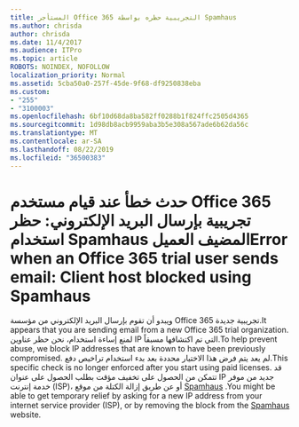 ```yaml
---
title: المستأجر Office 365 التجريبية حظره بواسطة Spamhaus
ms.author: chrisda
author: chrisda
ms.date: 11/4/2017
ms.audience: ITPro
ms.topic: article
ROBOTS: NOINDEX, NOFOLLOW
localization_priority: Normal
ms.assetid: 5cba50a0-257f-45de-9f68-df9250838eba
ms.custom:
- "255"
- "3100003"
ms.openlocfilehash: 6bf10d68da8ba582ff0288b1f824ffc2505d4365
ms.sourcegitcommit: 1d98db8acb9959aba3b5e308a567ade6b62da56c
ms.translationtype: MT
ms.contentlocale: ar-SA
ms.lasthandoff: 08/22/2019
ms.locfileid: "36500383"
---
```

# <a name="error-when-an-office-365-trial-user-sends-email-client-host-blocked-using-spamhaus"></a><span data-ttu-id="b5efc-102">حدث خطأ عند قيام مستخدم Office 365 تجريبية بإرسال البريد الإلكتروني: حظر استخدام Spamhaus المضيف العميل</span><span class="sxs-lookup"><span data-stu-id="b5efc-102">Error when an Office 365 trial user sends email: Client host blocked using Spamhaus</span></span>

<span data-ttu-id="b5efc-103">ويبدو أن تقوم بإرسال البريد الإلكتروني من مؤسسة Office 365 تجريبية جديدة.</span><span class="sxs-lookup"><span data-stu-id="b5efc-103">It appears that you are sending email from a new Office 365 trial organization.</span></span> <span data-ttu-id="b5efc-104">لمنع إساءة استخدام، نحن حظر عناوين IP التي تم اكتشافها مسبقاً.</span><span class="sxs-lookup"><span data-stu-id="b5efc-104">To help prevent abuse, we block IP addresses that are known to have been previously compromised.</span></span> <span data-ttu-id="b5efc-105">لم يعد يتم فرض هذا الاختيار محددة بعد بدء استخدام تراخيص دفع.</span><span class="sxs-lookup"><span data-stu-id="b5efc-105">This specific check is no longer enforced after you start using paid licenses.</span></span> <span data-ttu-id="b5efc-106">قد تتمكن من الحصول على تخفيف مؤقت بطلب الحصول على عنوان IP جديد من موفر خدمة إنترنت (ISP)، أو عن طريق إزالة الكتلة من موقع [Spamhaus](https://go.microsoft.com/fwlink/p/?linkid=123245) .</span><span class="sxs-lookup"><span data-stu-id="b5efc-106">You might be able to get temporary relief by asking for a new IP address from your internet service provider (ISP), or by removing the block from the [Spamhaus](https://go.microsoft.com/fwlink/p/?linkid=123245) website.</span></span>
